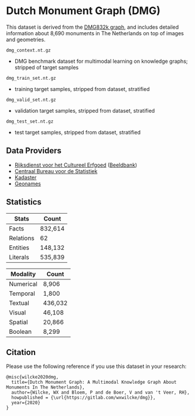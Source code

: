# Dutch Monument Graph (DMG)

This dataset is derived from the [DMG832k graph](https://gitlab.com/wxwilcke/dmg), and includes detailed information about 8,690 monuments in The
Netherlands on top of images and geometries.

`dmg_context.nt.gz`
- DMG benchmark dataset for multimodal learning on knowledge graphs; stripped of target samples

`dmg_train_set.nt.gz`
- training target samples, stripped from dataset, stratified 

`dmg_valid_set.nt.gz`
- validation target samples, stripped from dataset, stratified

`dmg_test_set.nt.gz`
- test target samples, stripped from dataset, stratified

## Data Providers

* [Rijksdienst voor het Cultureel Erfgoed](https://www.cultureelerfgoed.nl) ([Beeldbank](https://beeldbank.cultureelerfgoed.nl))
* [Centraal Bureau voor de Statistiek ](https://www.cbs.nl)
* [Kadaster](https://www.kadaster.nl)
* [Geonames](https://www.geonames.org)

## Statistics

| Stats     | Count     |
|-----------|-----------|
| Facts     | 832,614   |
| Relations | 62        |
| Entities  | 148,132   |
| Literals  | 535,839   |

| Modality  | Count   |
|-----------|---------|
| Numerical | 8,906   |
| Temporal  | 1,800   |
| Textual   | 436,032 |
| Visual    | 46,108  |
| Spatial   | 20,866  |
| Boolean   | 8,299   |


## Citation

Please use the following reference if you use this dataset in your research:

```
@misc{wilcke2020dmg,
  title={Dutch Monument Graph: A Multimodal Knowledge Graph About Monuments In The Netherlands},
  author={Wilcke, WX and Bloem, P and de Boer, V and van 't Veer, RH},
  howpublished = {\url{https://gitlab.com/wxwilcke/dmg}},
  year={2020}
}
```
